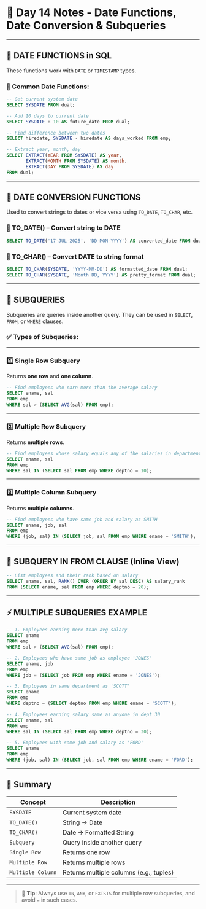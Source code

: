 # 📅 Day 14 Notes - Date Functions, Date Conversion & Subqueries

---

## 🔹 DATE FUNCTIONS in SQL

These functions work with `DATE` or `TIMESTAMP` types.

### 📌 Common Date Functions:

```sql
-- Get current system date
SELECT SYSDATE FROM dual;

-- Add 10 days to current date
SELECT SYSDATE + 10 AS future_date FROM dual;

-- Find difference between two dates
SELECT hiredate, SYSDATE - hiredate AS days_worked FROM emp;

-- Extract year, month, day
SELECT EXTRACT(YEAR FROM SYSDATE) AS year,
       EXTRACT(MONTH FROM SYSDATE) AS month,
       EXTRACT(DAY FROM SYSDATE) AS day
FROM dual;
```

---

## 🔹 DATE CONVERSION FUNCTIONS

Used to convert strings to dates or vice versa using `TO_DATE`, `TO_CHAR`, etc.

### 📌 TO_DATE() – Convert string to DATE
```sql
SELECT TO_DATE('17-JUL-2025', 'DD-MON-YYYY') AS converted_date FROM dual;
```

### 📌 TO_CHAR() – Convert DATE to string format
```sql
SELECT TO_CHAR(SYSDATE, 'YYYY-MM-DD') AS formatted_date FROM dual;
SELECT TO_CHAR(SYSDATE, 'Month DD, YYYY') AS pretty_format FROM dual;
```

---

## 🔹 SUBQUERIES

Subqueries are queries inside another query. They can be used in `SELECT`, `FROM`, or `WHERE` clauses.

### ✅ Types of Subqueries:

---

### 1️⃣ **Single Row Subquery**

Returns **one row** and **one column**.

```sql
-- Find employees who earn more than the average salary
SELECT ename, sal
FROM emp
WHERE sal > (SELECT AVG(sal) FROM emp);
```

---

### 2️⃣ **Multiple Row Subquery**

Returns **multiple rows**.

```sql
-- Find employees whose salary equals any of the salaries in department 10
SELECT ename, sal
FROM emp
WHERE sal IN (SELECT sal FROM emp WHERE deptno = 10);
```

---

### 3️⃣ **Multiple Column Subquery**

Returns **multiple columns**.

```sql
-- Find employees who have same job and salary as SMITH
SELECT ename, job, sal
FROM emp
WHERE (job, sal) IN (SELECT job, sal FROM emp WHERE ename = 'SMITH');
```

---

## 🔁 SUBQUERY IN FROM CLAUSE (Inline View)

```sql
-- List employees and their rank based on salary
SELECT ename, sal, RANK() OVER (ORDER BY sal DESC) AS salary_rank
FROM (SELECT ename, sal FROM emp WHERE deptno = 20);
```

---

## ⚡ MULTIPLE SUBQUERIES EXAMPLE

```sql
-- 1. Employees earning more than avg salary
SELECT ename
FROM emp
WHERE sal > (SELECT AVG(sal) FROM emp);

-- 2. Employees who have same job as employee 'JONES'
SELECT ename, job
FROM emp
WHERE job = (SELECT job FROM emp WHERE ename = 'JONES');

-- 3. Employees in same department as 'SCOTT'
SELECT ename
FROM emp
WHERE deptno = (SELECT deptno FROM emp WHERE ename = 'SCOTT');

-- 4. Employees earning salary same as anyone in dept 30
SELECT ename, sal
FROM emp
WHERE sal IN (SELECT sal FROM emp WHERE deptno = 30);

-- 5. Employees with same job and salary as 'FORD'
SELECT ename
FROM emp
WHERE (job, sal) IN (SELECT job, sal FROM emp WHERE ename = 'FORD');
```

---

## 📌 Summary

| Concept             | Description                            |
|---------------------|----------------------------------------|
| `SYSDATE`           | Current system date                    |
| `TO_DATE()`         | String → Date                          |
| `TO_CHAR()`         | Date → Formatted String                |
| `Subquery`          | Query inside another query             |
| `Single Row`        | Returns one row                        |
| `Multiple Row`      | Returns multiple rows                  |
| `Multiple Column`   | Returns multiple columns (e.g., tuples)|

---

> 🧠 **Tip**: Always use `IN`, `ANY`, or `EXISTS` for multiple row subqueries, and avoid `=` in such cases.

